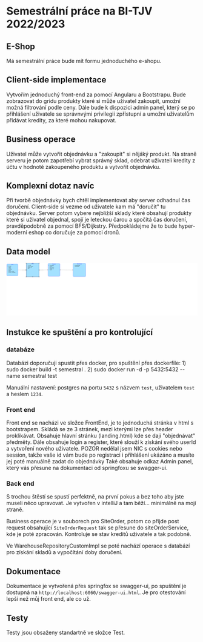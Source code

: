 # Semestrální práce na BI-TJV 2022/2023
## E-Shop
Má semestrální práce bude mít formu jednoduchého e-shopu.

## Client-side implementace
Vytvořím jednoduchý front-end za pomocí Angularu a Bootstrapu.
Bude zobrazovat do gridu produkty které si může uživatel zakoupit, umožní možná filtrování podle ceny.
Dále bude k dispozici admin panel, který se po přihlášení uživatele se správnvými privilegii zpřístupní a umožní uživatelům přidávat kredity, za které mohou nakupovat.

## Business operace
Uživatel může vytvořit objednávku a "zakoupit" si nějáký produkt. Na straně serveru je potom zapotřebí vybrat správný sklad, odebrat uživateli kredity z účtu v hodnotě zakoupeného produktu a vytvořit objednávku.

## Komplexní dotaz navíc
Při tvorbě objednávky bych chtěl implementovat aby server odhadnul čas doručení. Client-side si vezme od uživatele kam má "doručit" tu objednávku. Server potom vybere nejbližší sklady které obsahují produkty které si uživatel objednal, spojí je leteckou čarou a spočítá čas doručení, pravděpodobně za pomocí BFS/Dijkstry. Předpokládejme že to bude hyper-moderní eshop co doručuje za pomoci dronů.

## Data model
![data model](/data-model.png "data model")

## Instukce ke spuštění a pro kontrolující

### databáze
Databázi doporučuji spustit přes docker,
pro spuštění přes dockerfile:
    1) sudo docker build -t semestral .
    2) sudo docker run -d -p 5432:5432 --name semestral test

Manuální nastavení: postgres na portu `5432` s názvem `test`, uživatelem `test` a heslem `1234`.

### Front end
Front end se nacházi ve složce FrontEnd, je to jednoduchá stránka v html s bootstrapem.
Skládá se ze 3 stránek, mezi kterými lze přes header proklikávat.
Obsahuje hlavní stránku (landing.html) kde se dají "objednávat" předměty.
Dále obsahuje login a register, které slouží k získání svého userId a vytvoření nového uživatele.
POZOR nedělal jsem NIC s cookies nebo session, takže vaše id vám bude po registraci i přihlášení ukázáno a musíte jej poté manuálně zadat do objednávky
Také obsahuje odkaz Admin panel, který vás přesune na dokumentaci od springfoxu se swagger-ui.

### Back end
S trochou štěstí se spustí perfektně, na první pokus a bez toho aby jste museli něco upravovat. Je vytvořen v intelliJ a tam běží... minimálně na mojí straně. 

Business operace je v souborech pro SiteOrder, potom co přijde post request obsahující `SiteOrderRequest` tak se přesune do siteOrderService, kde je poté zpracován. Kontroluje se stav kreditů uživatele a tak podobně.

Ve WarehouseRepositoryCustomImpl se poté nachází operace s databází pro získání skladů a vypočítání doby doručení.

## Dokumentace
Dokumentace je vytvořená přes springfox se swagger-ui, po spuštění je dostupná na `http://localhost:6060/swagger-ui.html`.
Je pro otestování lepší než můj front end, ale co už.

## Testy
Testy jsou obsaženy standartně ve složce Test.